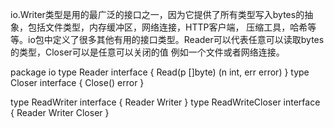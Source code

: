 io.Writer类型是用的最广泛的接口之一，因为它提供了所有类型写入bytes的抽象，包括文件类型，内存缓冲区，网络连接，HTTP客户端，
压缩工具，哈希等等。io包中定义了很多其他有用的接口类型。Reader可以代表任意可以读取bytes的类型，Closer可以是任意可以关闭的值
例如一个文件或者网络连接。


package io
type Reader interface {
    Read(p []byte) (n int, err error)
}
type Closer interface {
    Close() error
}

type ReadWriter interface {
    Reader
    Writer
}
type ReadWriteCloser interface {
    Reader
    Writer
    Closer
}